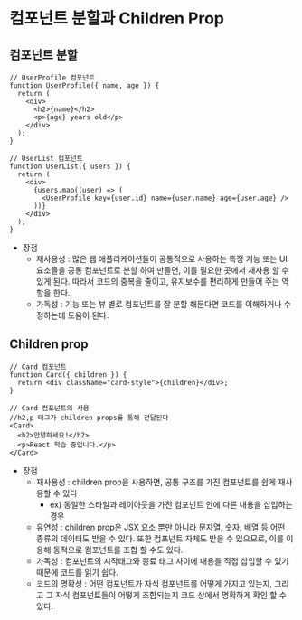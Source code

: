 # 컴포넌트 분할과 Children Prop



## 컴포넌트 분할

```react
// UserProfile 컴포넌트
function UserProfile({ name, age }) {
  return (
    <div>
      <h2>{name}</h2>
      <p>{age} years old</p>
    </div>
  );
}

// UserList 컴포넌트
function UserList({ users }) {
  return (
    <div>
      {users.map((user) => (
        <UserProfile key={user.id} name={user.name} age={user.age} />
      ))}
    </div>
  );
}
```

- 장점	
  - 재사용성 : 많은 웹 애플리케이션들이 공통적으로 사용하는 특정 기능 또는 UI 요소들을 공통 컴포넌트로 분할 하여 만들면, 이를 필요한 곳에서 재사용 할 수 있게 된다. 따라서 코드의 중복을 줄이고, 유지보수를 편리하게 만들어 주는 역할을 한다.
  - 가독성 : 기능 또는 뷰 별로 컴포넌트를 잘 분할 해둔다면 코드를 이해하거나 수정하는데 도움이 된다.



## Children prop

```react
// Card 컴포넌트
function Card({ children }) {
  return <div className="card-style">{children}</div>;
}

// Card 컴포넌트의 사용
//h2,p 태그가 children props를 통해 전달된다 
<Card>
  <h2>안녕하세요!</h2>
  <p>React 학습 중입니다.</p>
</Card>
```

- 장점
  - 재사용성 : children prop을 사용하면, 공통 구조를 가진 컴포넌트를 쉽게 재사용할 수 있다
    - ex) 동일한 스타일과 레이아웃을 가진 컴포넌트 안에 다른 내용을 삽입하는 경우
  - 유연성 : children prop은 JSX 요소 뿐만 아니라 문자열, 숫자, 배열 등 어떤 종류의 데이터도 받을 수 있다. 또한 컴포넌트 자체도 받을 수 있으므로, 이를 이용해 동적으로 컴포넌트를 조합 할 수도 있다.
  - 가독성 : 컴포넌트의 시작태그와 종료 태그 사이에 내용을 직접 삽입할 수 있기 때문에 코드를 읽기 쉽다.
  - 코드의 명확성 : 어떤 컴포넌트가 자식 컴포넌트를 어떻게 가지고 있는지, 그리고 그 자식 컴포넌트들이 어떻게 조합되는지 코드 상에서 명확하게 확인 할 수 있다. 